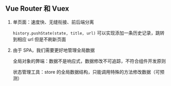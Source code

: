 ## Vue Router 和 Vuex

1. 单页面：速度快、无缝衔接、前后端分离

   `history.pushState(state, title, url)` 可以实现添加一条历史记录，跳转到相应 url 但是不刷新页面
   
2. 由于 SPA，我们需要更好地管理全局数据

   全局对象的弊端：数据不是响应式，数据修改不可追踪，不符合组件开发原则

   状态管理工具：store 的全局数据结构，只能调用特殊的方法修改数据（可预测）

